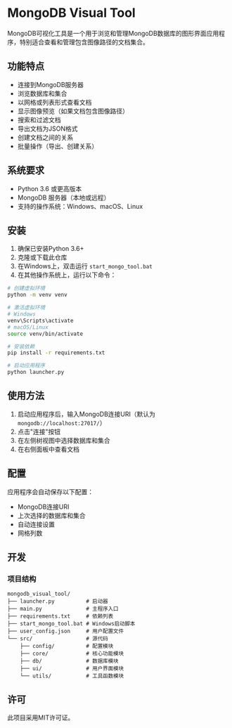 # MongoDB Visual Tool

MongoDB可视化工具是一个用于浏览和管理MongoDB数据库的图形界面应用程序，特别适合查看和管理包含图像路径的文档集合。

## 功能特点

- 连接到MongoDB服务器
- 浏览数据库和集合
- 以网格或列表形式查看文档
- 显示图像预览（如果文档包含图像路径）
- 搜索和过滤文档
- 导出文档为JSON格式
- 创建文档之间的关系
- 批量操作（导出、创建关系）

## 系统要求

- Python 3.6 或更高版本
- MongoDB 服务器（本地或远程）
- 支持的操作系统：Windows、macOS、Linux

## 安装

1. 确保已安装Python 3.6+
2. 克隆或下载此仓库
3. 在Windows上，双击运行 `start_mongo_tool.bat`
4. 在其他操作系统上，运行以下命令：

```bash
# 创建虚拟环境
python -m venv venv

# 激活虚拟环境
# Windows
venv\Scripts\activate
# macOS/Linux
source venv/bin/activate

# 安装依赖
pip install -r requirements.txt

# 启动应用程序
python launcher.py
```

## 使用方法

1. 启动应用程序后，输入MongoDB连接URI（默认为`mongodb://localhost:27017/`）
2. 点击"连接"按钮
3. 在左侧树视图中选择数据库和集合
4. 在右侧面板中查看文档

## 配置

应用程序会自动保存以下配置：

- MongoDB连接URI
- 上次选择的数据库和集合
- 自动连接设置
- 网格列数

## 开发

### 项目结构

```
mongodb_visual_tool/
├── launcher.py          # 启动器
├── main.py              # 主程序入口
├── requirements.txt     # 依赖列表
├── start_mongo_tool.bat # Windows启动脚本
├── user_config.json     # 用户配置文件
└── src/                 # 源代码
    ├── config/          # 配置模块
    ├── core/            # 核心功能模块
    ├── db/              # 数据库模块
    ├── ui/              # 用户界面模块
    └── utils/           # 工具函数模块
```

## 许可

此项目采用MIT许可证。 